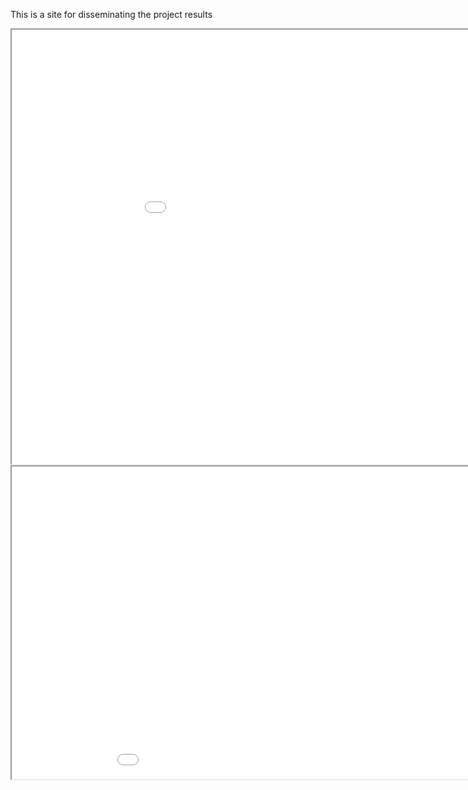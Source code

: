 
This is a site for disseminating the project results
<iframe src="Google Maps.html" height="695" width="1025"></iframe> <iframe src="Cantabrian_Paleomagnetic_Database.html" height="500" width="1025"></iframe>
